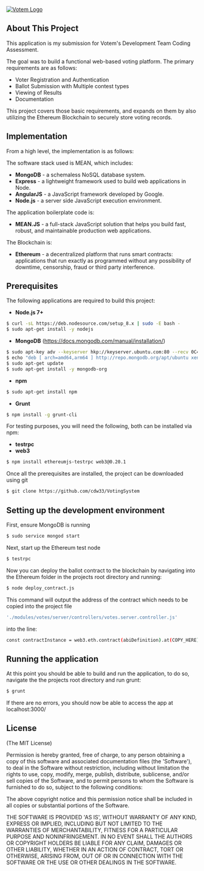 [![Votem Logo](https://votem.com/wp-content/uploads/2015/04/logo2x.png)](http://votem.com/)

## About This Project
This application is my submission for Votem's Development Team Coding Assessment.

The goal was to build a functional web-based voting platform. The primary requirements are as follows:
* Voter Registration and Authentication
* Ballot Submission with Multiple contest types
* Viewing of Results
* Documentation

This project covers those basic requirements, and expands on them by also utilizing the Ethereum Blockchain to securely store voting records.  

## Implementation

From a high level, the implementation is as follows:

The software stack used is MEAN, which includes:
* __MongoDB__ - a schemaless NoSQL database system.
* __Express__ - a lightweight framework used to build web applications in Node.
* __AngularJS__ - a JavaScript framework developed by Google.
* __Node.js__ - a server side JavaScript execution environment.

The application boilerplate code is:
* __MEAN.JS__ - a full-stack JavaScript solution that helps you build fast, robust, and maintainable production web applications.

The Blockchain is:
* __Ethereum__ - a  decentralized platform that runs smart contracts: applications that run exactly as programmed without any possibility of downtime, censorship, fraud or third party interference.

## Prerequisites
The following applications are required to build this project:
* __Node.js 7+__
```bash
$ curl -sL https://deb.nodesource.com/setup_8.x | sudo -E bash -
$ sudo apt-get install -y nodejs
```
* __MongoDB__ (https://docs.mongodb.com/manual/installation/)
```bash
$ sudo apt-key adv --keyserver hkp://keyserver.ubuntu.com:80 --recv 0C49F3730359A14518585931BC711F9BA15703C6
$ echo "deb [ arch=amd64,arm64 ] http://repo.mongodb.org/apt/ubuntu xenial/mongodb-org/3.4 multiverse" | sudo tee /etc/apt/sources.list.d/mongodb-org-3.4.list
$ sudo apt-get update
$ sudo apt-get install -y mongodb-org
```
* __npm__
```bash
$ sudo apt-get install npm
```
* __Grunt__
```bash
$ npm install -g grunt-cli
```

For testing purposes, you will need the following, both can be installed via npm:
* __testrpc__
* __web3__
```bash
$ npm install ethereumjs-testrpc web3@0.20.1
```

Once all the prerequisites are installed, the project can be downloaded using git
```bash
$ git clone https://github.com/cdw33/VotingSystem
```

## Setting up the development environment

First, ensure MongoDB is running
```bash
$ sudo service mongod start
```
Next, start up the Ethereum test node
```bash
$ testrpc
```

Now you can deploy the ballot contract to the blockchain by navigating into the Ethereum folder in the projects root directory and running:
```bash
$ node deploy_contract.js
```
This command will output the address of the contract which needs to be copied into the project file
```bash
'./modules/votes/server/controllers/votes.server.controller.js'
```
into the line:
```bash
const contractInstance = web3.eth.contract(abiDefinition).at(COPY_HERE);
```

## Running the application
At this point you should be able to build and run the application, to do so, navigate the the projects root directory and run grunt:
```bash
$ grunt
```

If there are no errors, you should now be able to access the app at localhost:3000/

## License
(The MIT License)

Permission is hereby granted, free of charge, to any person obtaining
a copy of this software and associated documentation files (the
'Software'), to deal in the Software without restriction, including
without limitation the rights to use, copy, modify, merge, publish,
distribute, sublicense, and/or sell copies of the Software, and to
permit persons to whom the Software is furnished to do so, subject to
the following conditions:

The above copyright notice and this permission notice shall be
included in all copies or substantial portions of the Software.

THE SOFTWARE IS PROVIDED 'AS IS', WITHOUT WARRANTY OF ANY KIND,
EXPRESS OR IMPLIED, INCLUDING BUT NOT LIMITED TO THE WARRANTIES OF
MERCHANTABILITY, FITNESS FOR A PARTICULAR PURPOSE AND NONINFRINGEMENT.
IN NO EVENT SHALL THE AUTHORS OR COPYRIGHT HOLDERS BE LIABLE FOR ANY
CLAIM, DAMAGES OR OTHER LIABILITY, WHETHER IN AN ACTION OF CONTRACT,
TORT OR OTHERWISE, ARISING FROM, OUT OF OR IN CONNECTION WITH THE
SOFTWARE OR THE USE OR OTHER DEALINGS IN THE SOFTWARE.
